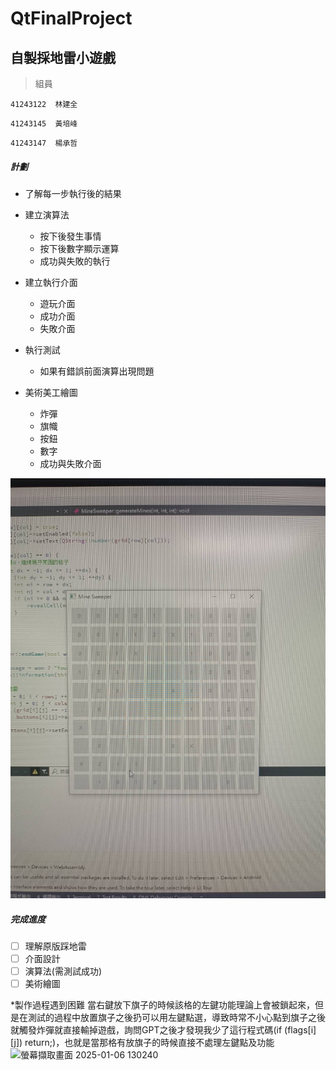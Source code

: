 # QtFinalProject
## 自製採地雷小遊戲

>組員

  `41243122  林建全`

  `41243145  黃培峰`

  `41243147  楊承哲`

##### 計劃

* 了解每一步執行後的結果
  
* 建立演算法
  * 按下後發生事情
  * 按下後數字顯示運算
  * 成功與失敗的執行
    
* 建立執行介面
  * 遊玩介面
  * 成功介面
  * 失敗介面

* 執行測試
  *  如果有錯誤前面演算出現問題    
 
* 美術美工繪圖
  * 炸彈
  * 旗幟
  * 按鈕
  * 數字
  * 成功與失敗介面

![image](https://github.com/Chickenedbee/QtFinalProject/blob/main/IMG_3222.jpeg)

##### 完成進度

- [ ] 理解原版踩地雷
- [ ] 介面設計
- [ ] 演算法(需測試成功)
- [ ] 美術繪圖

*製作過程遇到困難
  當右鍵放下旗子的時候該格的左鍵功能理論上會被鎖起來，但是在測試的過程中放置旗子之後扔可以用左鍵點選，導致時常不小心點到旗子之後就觸發炸彈就直接輸掉遊戲，詢問GPT之後才發現我少了這行程式碼(if (flags[i][j]) return;)，也就是當那格有放旗子的時候直接不處理左鍵點及功能
  ![螢幕擷取畫面 2025-01-06 130240](https://github.com/user-attachments/assets/12866b85-650c-46e7-8f8d-6e0ff3001f39)
